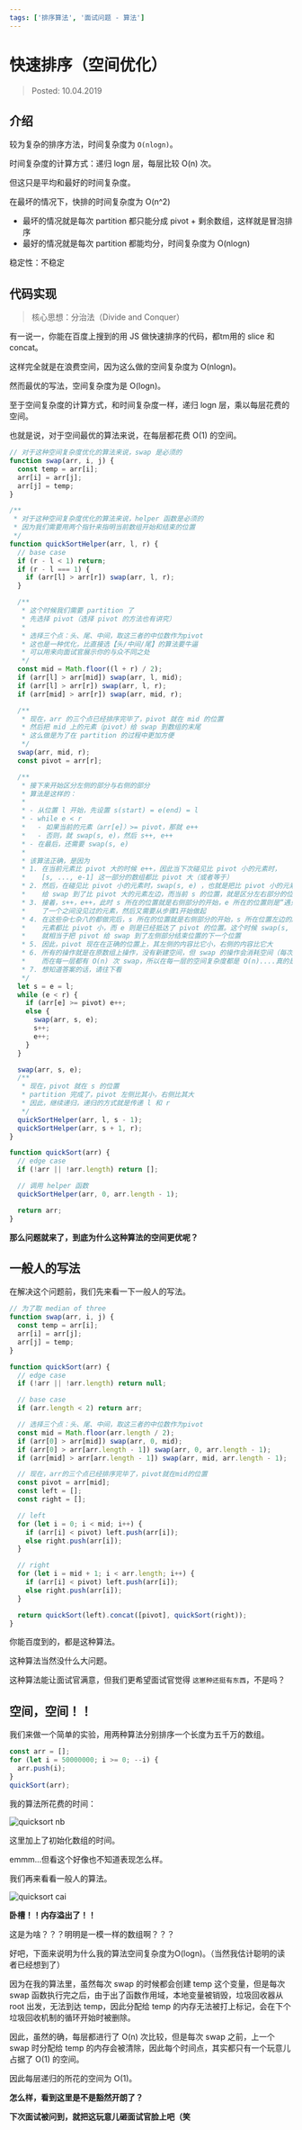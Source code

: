 ```yaml
---
tags: ['排序算法', '面试问题 - 算法']
---
```


# 快速排序（空间优化）

> Posted: 10.04.2019

<Tag />

## 介绍

较为复杂的排序方法，时间复杂度为 `O(nlogn)`。

时间复杂度的计算方式：递归 logn 层，每层比较 O(n) 次。

但这只是平均和最好的时间复杂度。

在最坏的情况下，快排的时间复杂度为 O(n^2)

- 最坏的情况就是每次 partition 都只能分成 pivot + 剩余数组，这样就是冒泡排序
- 最好的情况就是每次 partition 都能均分，时间复杂度为 O(nlogn)

稳定性：不稳定

## 代码实现

> 核心思想：分治法（Divide and Conquer）

有一说一，你能在百度上搜到的用 JS 做快速排序的代码，都tm用的 slice 和 concat。

这样完全就是在浪费空间，因为这么做的空间复杂度为 O(nlogn)。

然而最优的写法，空间复杂度为是 O(logn)。

至于空间复杂度的计算方式，和时间复杂度一样，递归 logn 层，乘以每层花费的空间。

也就是说，对于空间最优的算法来说，在每层都花费 O(1) 的空间。

```javascript
// 对于这种空间复杂度优化的算法来说，swap 是必须的
function swap(arr, i, j) {
  const temp = arr[i];
  arr[i] = arr[j];
  arr[j] = temp;
}

/**
 * 对于这种空间复杂度优化的算法来说，helper 函数是必须的
 * 因为我们需要用两个指针来指明当前数组开始和结束的位置
 */
function quickSortHelper(arr, l, r) {
  // base case
  if (r - l < 1) return;
  if (r - l === 1) {
    if (arr[l] > arr[r]) swap(arr, l, r);
  }

  /**
   * 这个时候我们需要 partition 了
   * 先选择 pivot（选择 pivot 的方法也有讲究）
   * 
   * 选择三个点：头、尾、中间，取这三者的中位数作为pivot
   * 这也是一种优化，比直接选【头/中间/尾】的算法要牛逼
   * 可以用来向面试官展示你的与众不同之处
   */
  const mid = Math.floor((l + r) / 2);
  if (arr[l] > arr[mid]) swap(arr, l, mid);
  if (arr[l] > arr[r]) swap(arr, l, r);
  if (arr[mid] > arr[r]) swap(arr, mid, r);

  /**
   * 现在，arr 的三个点已经排序完毕了，pivot 就在 mid 的位置
   * 然后把 mid 上的元素（pivot）给 swap 到数组的末尾
   * 这么做是为了在 partition 的过程中更加方便
   */
  swap(arr, mid, r);
  const pivot = arr[r];

  /**
   * 接下来开始区分左侧的部分与右侧的部分
   * 算法是这样的：
   * 
   * - 从位置 l 开始，先设置 s(start) = e(end) = l
   * - while e < r 
   *   - 如果当前的元素（arr[e]）>= pivot，那就 e++
   *   - 否则，就 swap(s, e)，然后 s++, e++
   * - 在最后，还需要 swap(s, e)
   * 
   * 该算法正确，是因为
   * 1. 在当前元素比 pivot 大的时候 e++，因此当下次碰见比 pivot 小的元素时，
   *    [s, ..., e-1] 这一部分的数组都比 pivot 大（或者等于）
   * 2. 然后，在碰见比 pivot 小的元素时，swap(s, e) ，也就是把比 pivot 小的元素
   *    给 swap 到了比 pivot 大的元素左边，而当前 s 的位置，就是区分左右部分的位置
   * 3. 接着，s++，e++，此时 s 所在的位置就是右侧部分的开始，e 所在的位置则是“遇见”
   *    了一个之间没见过的元素，然后又需要从步骤1开始做起
   * 4. 在这些杂七杂八的都做完后，s 所在的位置就是右侧部分的开始，s 所在位置左边的所有
   *    元素都比 pivot 小，而 e 则是已经抵达了 pivot 的位置。这个时候 swap(s, e)，
   *    就相当于把 pivot 给 swap 到了左侧部分结束位置的下一个位置
   * 5. 因此，pivot 现在在正确的位置上，其左侧的内容比它小，右侧的内容比它大
   * 6. 所有的操作就是在原数组上操作，没有新建空间，但 swap 的操作会消耗空间（每次都要建temp），
   *    而在每一层都有 O(n) 次 swap，所以在每一层的空间复杂度都是 O(n)....真的是这样吗？
   * 7. 想知道答案的话，请往下看
   */
  let s = e = l;
  while (e < r) {
    if (arr[e] >= pivot) e++;
    else {
      swap(arr, s, e);
      s++;
      e++;
    }
  }

  swap(arr, s, e);
  /**
   * 现在，pivot 就在 s 的位置
   * partition 完成了，pivot 左侧比其小，右侧比其大
   * 因此，继续递归，递归的方式就是传递 l 和 r
   */
  quickSortHelper(arr, l, s - 1);
  quickSortHelper(arr, s + 1, r);
}

function quickSort(arr) {
  // edge case
  if (!arr || !arr.length) return [];

  // 调用 helper 函数
  quickSortHelper(arr, 0, arr.length - 1);

  return arr;
}
```

<span v-red>**那么问题就来了，到底为什么这种算法的空间更优呢？**</span>

## 一般人的写法

在解决这个问题前，我们先来看一下一般人的写法。

```javascript
// 为了取 median of three
function swap(arr, i, j) {
  const temp = arr[i];
  arr[i] = arr[j];
  arr[j] = temp;
}

function quickSort(arr) {
  // edge case
  if (!arr || !arr.length) return null;

  // base case
  if (arr.length < 2) return arr;

  // 选择三个点：头、尾、中间，取这三者的中位数作为pivot
  const mid = Math.floor(arr.length / 2);
  if (arr[0] > arr[mid]) swap(arr, 0, mid);
  if (arr[0] > arr[arr.length - 1]) swap(arr, 0, arr.length - 1);
  if (arr[mid] > arr[arr.length - 1]) swap(arr, mid, arr.length - 1);

  // 现在，arr的三个点已经排序完毕了，pivot就在mid的位置
  const pivot = arr[mid];
  const left = [];
  const right = [];

  // left
  for (let i = 0; i < mid; i++) {
    if (arr[i] < pivot) left.push(arr[i]);
    else right.push(arr[i]);
  }

  // right
  for (let i = mid + 1; i < arr.length; i++) {
    if (arr[i] < pivot) left.push(arr[i]);
    else right.push(arr[i]);
  }

  return quickSort(left).concat([pivot], quickSort(right));
}
```

你能百度到的，都是这种算法。

这种算法当然没什么大问题。

这种算法能让面试官满意，但我们更希望面试官觉得 `这崽种还挺有东西`，不是吗？

## 空间，空间！！

我们来做一个简单的实验，用两种算法分别排序一个长度为五千万的数组。

```javascript
const arr = [];
for (let i = 50000000; i >= 0; --i) {
  arr.push(i);
}
quickSort(arr);
```

我的算法所花费的时间：

![quicksort nb](/quicksort-nb.png)

这里加上了初始化数组的时间。

emmm...但看这个好像也不知道表现怎么样。

我们再来看看一般人的算法。

![quicksort cai](/quicksort-cai.png)

<span v-red>**卧槽！！内存溢出了！！**</span>

这是为啥？？？明明是一模一样的数组啊？？？

好吧，下面来说明为什么我的算法空间复杂度为O(logn)。（当然我估计聪明的读者已经想到了）

因为在我的算法里，虽然每次 swap 的时候都会创建 temp 这个变量，但是每次 swap 函数执行完之后，由于出了函数作用域，本地变量被销毁，垃圾回收器从 root 出发，无法到达 temp，因此分配给 temp 的内存无法被打上标记，会在下个垃圾回收机制的循环开始时被删除。

因此，虽然的确，每层都进行了 O(n) 次比较，但是每次 swap 之前，上一个 swap 时分配给 temp 的内存会被清除，因此每个时间点，其实都只有一个玩意儿占据了 O(1) 的空间。

因此每层递归的所花的空间为 O(1)。

**怎么样，看到这里是不是豁然开朗了？**

<span v-red>**下次面试被问到，就把这玩意儿砸面试官脸上吧（笑**</span>

<Disqus />